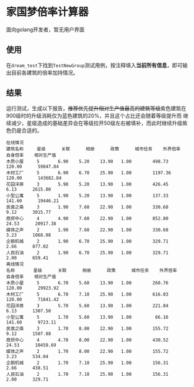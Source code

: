 # 家国梦倍率计算器

面向golang开发者，暂无用户界面

## 使用

在`dream_test`下找到`TestNewGroup`测试用例，按注释填入**当前所有信息**，即可输出目前各建筑的倍率加持情况。

## 结果

运行测试，生成以下报告，~~推荐优先提升相对生产值最高的建筑等级~~紫色建筑在900级时的升级消耗仅为蓝色建筑的20%，并且这个占比还会随着等级提升而
继续减少，星级造成的基础差异会在等级拉开50级左右被填补，而此时继续升级紫色仍是合适的。

```shell
在线情况
建筑名称 	 星级 	 关联 	 相册 	 政策 	 城市任务 	 外界倍率 	 自身倍率 	 相对生产值 
木质小屋 	 5 		 6.90 	 5.20 	 13.90 	 1.00 		 498.73 	 120.00 	 59847.84 
木材工厂 	 5 		 6.90 	 6.70 	 25.90 	 1.00 		 1197.36 	 120.00 	 143682.84 
花园洋房 	 3 		 5.90 	 5.20 	 13.90 	 1.00 		 426.45 	   6.13 	 2615.00 
小型公寓 	 5 		 1.90 	 5.20 	 13.90 	 1.00 		 137.33 	 141.60 	 19446.21 
民食之斋 	 3 		 1.90 	 7.60 	 22.90 	 1.00 		 330.68 	   9.12 	 3015.77 
商贸中心 	 4 		 4.90 	 7.60 	 22.90 	 1.00 		 852.80 	  24.53 	 20917.38 
媒体之声 	 2 		 1.90 	 7.60 	 22.90 	 1.00 		 330.68 	   3.23 	 1068.08 
企鹅机械 	 2 		 1.90 	 6.70 	 25.90 	 1.00 		 329.71 	   2.66 	 877.02 
人民石油 	 2 		 1.90 	 6.70 	 25.90 	 1.00 		 329.71 	   2.00 	 659.41 
离线情况
名称 		 星级 	 关联 	 相册 	 政策 	 城市任务 	 外界倍率 	 自身倍率 	 相对生产值 
木质小屋 	 5 		 6.70 	 5.60 	 13.90 	 1.00 		 260.76 	 120.00 	 29923.92 
木材工厂 	 5 		 6.70 	 7.10 	 25.90 	 1.00 		 616.03 	 120.00 	 71841.42 
花园洋房 	 3 		 5.70 	 5.60 	 13.90 	 1.00 		 221.84 	   6.13 	 1307.50 
小型公寓 	 5 		 1.70 	 5.60 	 13.90 	 1.00 		  66.16 	 141.60 	 9723.11 
民食之斋 	 3 		 1.70 	 8.00 	 22.90 	 1.00 		 155.72 	   9.12 	 1507.88 
商贸中心 	 4 		 4.70 	 8.00 	 22.90 	 1.00 		 430.52 	  24.53 	 10458.69 
媒体之声 	 2 		 1.70 	 8.00 	 22.90 	 1.00 		 155.72 	   3.23 	 534.04 
企鹅机械 	 2 		 1.70 	 7.10 	 25.90 	 1.00 		 156.31 	   2.66 	 438.51 
人民石油 	 2 		 1.70 	 7.10 	 25.90 	 1.00 		 156.31 	   2.00 	 329.71
```
